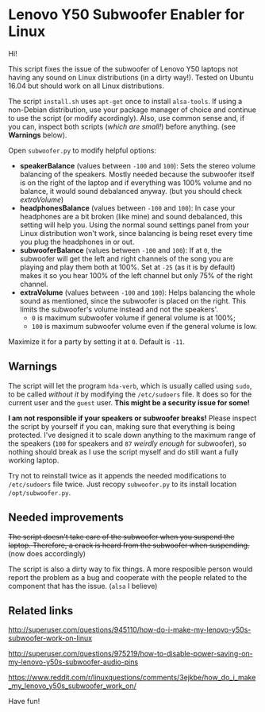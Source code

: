 # Lenovo Y50 Subwoofer Enabler for Linux

Hi!

This script fixes the issue of the subwoofer of Lenovo Y50 laptops not having any sound on Linux distributions (in a dirty way!). Tested on Ubuntu 16.04 but should work on all Linux distributions.

The script `install.sh` uses `apt-get` once to install `alsa-tools`. If using a non-Debian distribution, use your package manager of choice and continue to use the script (or modify acordingly). Also, use common sense and, if you can, inspect both scripts (*which are small!*) before anything. (see **Warnings** below). 

Open `subwoofer.py` to modify helpful options:

* **speakerBalance** (values between `-100` and `100`): Sets the stereo volume balancing of the speakers. Mostly needed because the subwoofer itself is on the right of the laptop and if everything was 100% volume and no balance, it would sound debalanced anyway. (but you should check *extraVolume*)
* **headphonesBalance** (values between `-100` and `100`): In case your headphones are a bit broken (like mine) and sound debalanced, this setting will help you. Using the normal sound settings panel from your Linux distribution won't work, since balancing is being reset every time you plug the headphones in or out.
* **subwooferBalance** (values between `-100` and `100`): If at `0`, the subwoofer will get the left and right channels of the song you are playing and play them both at 100%. Set at `-25` (as it is by default) makes it so you hear 100% of the left channel but only 75% of the right channel.
* **extraVolume** (values between `-100` and `100`): Helps balancing the whole sound as mentioned, since the subwoofer is placed on the right. This limits the subwoofer's volume instead and not the speakers'. 
    * `0` is maximum subwoofer volume if general volume is at 100%;
    * `100` is maximum subwoofer volume even if the general volume is low.

Maximize it for a party by setting it at `0`. Default is `-11`.

## Warnings

The script will let the program `hda-verb`, which is usually called using `sudo`, to be called *without it* by modifying the `/etc/sudoers` file. It does so for the current user and the `guest` user. **This might be a security issue for some!**

**I am not responsible if your speakers or subwoofer breaks!** Please inspect the script by yourself if you can, making sure that everything is being protected. I've designed it to scale down anything to the maximum range of the speakers (`100` for speakers and `87` *weirdly enough* for subwoofer), so nothing should break as I use the script myself and do still want a fully working laptop.

Try not to reinstall twice as it appends the needed modifications to `/etc/sudoers` file twice. Just recopy `subwoofer.py` to its install location `/opt/subwoofer.py`.

## Needed improvements

~~The script doesn't take care of the subwoofer when you suspend the laptop. Therefore, a crack is heard from the subwoofer when suspending.~~ (now does accordingly)

The script is also a dirty way to fix things. A more resposible person would report the problem as a bug and cooperate with the people related to the component that has the issue. (`alsa` I believe)

## Related links

http://superuser.com/questions/945110/how-do-i-make-my-lenovo-y50s-subwoofer-work-on-linux

http://superuser.com/questions/975219/how-to-disable-power-saving-on-my-lenovo-y50s-subwoofer-audio-pins

https://www.reddit.com/r/linuxquestions/comments/3ejkbe/how_do_i_make_my_lenovo_y50s_subwoofer_work_on/

Have fun! 
